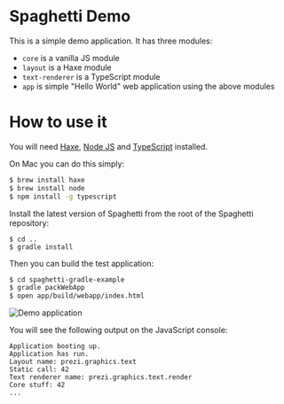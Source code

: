 Spaghetti Demo
==============

This is a simple demo application. It has three modules:
* `core` is a vanilla JS module
* `layout` is a Haxe module
* `text-renderer` is a TypeScript module
* `app` is simple "Hello World" web application using the above modules

# How to use it

You will need [Haxe](http://haxe.org), [Node JS](http://nodejs.org) and [TypeScript](http://www.typescriptlang.org) installed.

On Mac you can do this simply:

```bash
$ brew install haxe
$ brew install node
$ npm install -g typescript
```

Install the latest version of Spaghetti from the root of the Spaghetti repository:

```base
$ cd ..
$ gradle install
```

Then you can build the test application:

```bash
$ cd spaghetti-gradle-example
$ gradle packWebApp
$ open app/build/webapp/index.html
```

![Demo application](http://i.imgur.com/uNd1VLT.jpg)

You will see the following output on the JavaScript console:

```text
Application booting up.
Application has run.
Layout name: prezi.graphics.text
Static call: 42
Text renderer name: prezi.graphics.text.render
Core stuff: 42
...
```
